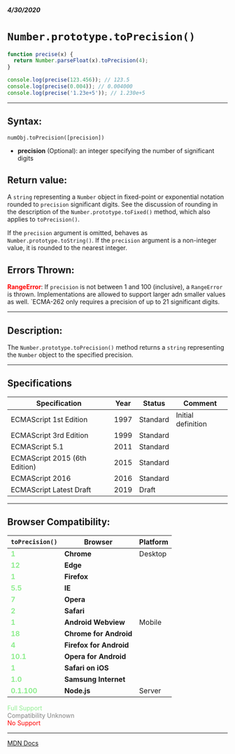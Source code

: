 ##### 4/30/2020
# `Number.prototype.toPrecision()`

```js
function precise(x) {
  return Number.parseFloat(x).toPrecision(4);
}

console.log(precise(123.456)); // 123.5
console.log(precise(0.004)); // 0.004000
console.log(precise('1.23e+5')); // 1.230e+5
```

---

## Syntax:
`numObj.toPrecision([precision])`

* **precision** (Optional): an integer specifying the number of significant digits

## Return value:
A `string` representing a `Number` object in fixed-point or exponential notation rounded to `precision` significant digits.  See the discussion of rounding in the description of the `Number.prototype.toFixed()` method, which also applies to `toPrecision()`.

If the `precision` argument is omitted, behaves as `Number.prototype.toString()`.  If the `precision` argument is a non-integer value, it is rounded to the nearest integer.

## Errors Thrown:
<span style="color: red">**RangeError**</span>: If `precision` is not between 1 and 100 (inclusive), a `RangeError` is thrown.  Implementations are allowed to support larger adn smaller values as well.  `ECMA-262   only requires a precision of up to 21 significant digits.

---

## Description:
The `Number.prototype.toPrecision()` method returns a `string` representing the `Number` object to the specified precision.

---

## Specifications
| Specification | Year | Status | Comment |
|---|---|---|---|
| ECMAScript 1st Edition | 1997 | Standard | Initial definition |
| ECMAScript 3rd Edition | 1999 | Standard |  |
| ECMAScript 5.1 | 2011 | Standard |  |
| ECMAScript 2015 (6th Edition) | 2015 | Standard |  |
| ECMAScript 2016 | 2016 | Standard |  |
| ECMAScript Latest Draft | 2019 | Draft |  |

---

## Browser Compatibility:
| `toPrecision()` | Browser | Platform |
|---|---|---|
| <span style="color: lightgreen">**1**</span> | **Chrome** | Desktop | 
| <span style="color: lightgreen">**12**</span> | **Edge** || 
| <span style="color: lightgreen">**1**</span> | **Firefox** || 
| <span style="color: lightgreen">**5.5**</span> | **IE** || 
| <span style="color: lightgreen">**7**</span> | **Opera** || 
| <span style="color: lightgreen">**2**</span> | **Safari** || 
| <span style="color: lightgreen">**1**</span> | **Android Webview** | Mobile | 
| <span style="color: lightgreen">**18**</span> | **Chrome for Android** || 
| <span style="color: lightgreen">**4**</span> | **Firefox for Android** || 
| <span style="color: lightgreen">**10.1**</span> | **Opera for Android** || 
| <span style="color: lightgreen">**1**</span> | **Safari on iOS** || 
| <span style="color: lightgreen">**1.0**</span> | **Samsung Internet** || 
| <span style="color: lightgreen">**0.1.100**</span> | **Node.js** | Server | 

<span style="color: lightgreen">Full Support</span>  
<span style="color: grey">Compatibility Unknown</span>  
<span style="color: red">No Support</span>

---

[MDN Docs](https://developer.mozilla.org/en-US/docs/Web/JavaScript/Reference/Global_Objects/Number/toPrecision)